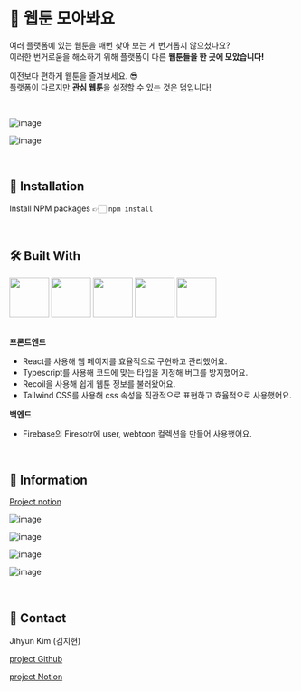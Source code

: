 # 💌 웹툰 모아봐요
여러 플랫폼에 있는 웹툰을 매번 찾아 보는 게 번거롭지 않으셨나요?  
이러한 번거로움을 해소하기 위해 플랫폼이 다른 **웹툰들을 한 곳에 모았습니다!**

이전보다 편하게 웹툰을 즐겨보세요. 😎  
플랫폼이 다르지만 **관심 웹툰**을 설정할 수 있는 것은 덤입니다!

<br>   
   
![image](https://user-images.githubusercontent.com/105628384/225852316-ba18420d-5cd3-48c1-8016-23835f12e4b6.png)

![image](https://user-images.githubusercontent.com/105628384/225853302-0b10ca3e-d9d4-46af-9ab7-07cd62ec5d89.png)

<br>   
   
## 📢 Installation
Install NPM packages 👉🏻 `npm install`

<br>   
   
## 🛠 Built With
<div style="margin-bottom: 30px;">
<img src="https://user-images.githubusercontent.com/105628384/225855567-c81d773f-9d06-4688-91f2-9e03f64e4016.png" width="70" height="70"/>
<img src="https://user-images.githubusercontent.com/105628384/225856372-91e7d9de-759f-4b0c-84db-c6a8292395f1.png" width="70" height="70"/>
<img src="https://user-images.githubusercontent.com/105628384/225856176-7f7019a2-1db6-4847-a53e-ebcaf1b5a15b.png" width="70" height="70"/>
<img src="https://user-images.githubusercontent.com/105628384/225856447-708d2036-ceb8-4cde-8bb4-530e696661f8.png" width="70" height="70"/>
<img src="https://user-images.githubusercontent.com/105628384/225857167-b3fe1e48-948b-4f5f-8b6d-d246f2a23da4.png" width="70" height="70"/>
</div>

**프론트엔드**
- React를 사용해 웹 페이지를 효율적으로 구현하고 관리했어요.
- Typescript를 사용해 코드에 맞는 타입을 지정해 버그를 방지했어요.
- Recoil을 사용해 쉽게 웹툰 정보를 불러왔어요.
- Tailwind CSS를 사용해 css 속성을 직관적으로 표현하고 효율적으로 사용했어요.

 **백엔드**
- Firebase의 Firesotr에 user, webtoon 컬렉션을 만들어 사용했어요.

<br>   
   
## 📑 Information
[Project notion](https://statuesque-room-ee4.notion.site/2-4-2dcd76a3943a4e6587f84a19cedd56f9)

![image](https://user-images.githubusercontent.com/105628384/225850193-5612614a-74a3-4b99-ac15-9b03a02daf0c.png)

![image](https://user-images.githubusercontent.com/105628384/225850610-d528a74d-4843-4d21-81b2-8766f89674b6.png)

![image](https://user-images.githubusercontent.com/105628384/225851638-db536803-b0e7-44f7-8a6a-249340837172.png)

![image](https://user-images.githubusercontent.com/105628384/225851722-ed6aa8af-9251-4d79-a860-3357fe8a2962.png)

<br>   
   
## 🌱 Contact
Jihyun Kim (김지현)  

[project Github](https://github.com/JHni2/collect-webtoons)

[project Notion](https://www.notion.so/022553c3f00a4530adc305b968811d7a)
